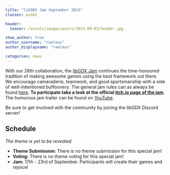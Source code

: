 ```yaml
---
title: "libGDX Jam September 2023"
classes: wide2

header:
  teaser: /assets/images/posts/2023-09-03/header.jpg

show_author: true
author_username: "raeleus"
author_displayname: "raeleus"

categories: news
---
```


With our 26th collaboration, the [libGDX Jam](/community/jams/) continues the time-honoured tradition of making awesome games using the best framework out there. We encourage camaraderie, teamwork, and good sportsmanship with a side of well-intentioned buffoonery. The general jam rules can as always be found [here](/community/jams/#rules). **To participate take a look at the official [itch.io page of the jam](https://itch.io/jam/libgdx-jam-25).** The humorous jam trailer can be found on [YouTube](https://www.youtube.com/watch?v=1o75aXd3xk0).

Be sure to get involved with the community by joining the libGDX Discord server!

## Schedule
_The theme is yet to be revealed._
<!--The theme is **Pixel Wars**. Good luck everybody!-->

- **Theme Submission:** There is no theme submission for this special jam!
- **Voting:** There is no theme voting for this special jam!
- **Jam:** 17th - 23rd of September. Participants will create their games and rejoice!

<!--## Submissions
The libGDX Jam September 2023 is now over! We hope everyone had a lot of fun and are proud to present the [15 submissions](https://itch.io/jam/libgdx-jam-25/entries). Don't forget to check out our [live-stream playthrough](...) of all the games.-->
